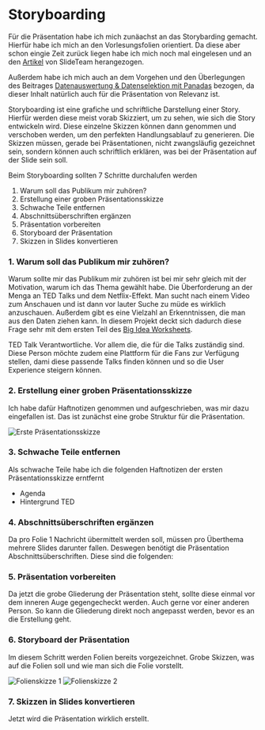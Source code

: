 # Storyboarding
Für die Präsentation habe ich mich zunäachst an das Storybarding gemacht. Hierfür habe ich mich an den Vorlesungsfolien orientiert. Da diese aber schon eingie Zeit zurück liegen habe ich mich noch mal eingelesen und an den [Artikel](https://www.slideteam.net/blog/how-to-storyboard-powerpoint-prasentation-produkteinfuhrung?lang=Germano) von SlideTeam herangezogen.

Außerdem habe ich mich auch an dem Vorgehen und den Überlegungen des Beitrages [Datenauswertung & Datenselektion mit Panadas](/Users/marenabele/opt/anaconda3/envs/jbook/dokumentation/dokumentation_ted/Datenauswertung_und_Datenselektion_mit_Pandas.md) bezogen, da dieser Inhalt natürlich auch für die Präsentation von Relevanz ist. 

Storyboarding ist eine grafiche und schriftliche Darstellung einer Story. Hierfür werden diese meist vorab Skizziert, um zu sehen, wie sich die Story entwickeln wird. Diese einzelne Skizzen können dann genommen und verschoben werden, um den perfekten Handlungsablauf zu generieren. Die Skizzen müssen, gerade bei Präsentationen, nicht zwangsläufig gezeichnet sein, sondern können auch schriftlich erklären, was bei der Präsentation auf der Slide sein soll. 

Beim Storyboarding sollten 7 Schritte durchalufen werden 
1. Warum soll das Publikum mir zuhören?
2. Erstellung einer groben Präsentationsskizze
3. Schwache Teile entfernen 
4. Abschnittsüberschriften ergänzen 
5. Präsentation vorbereiten 
6. Storyboard der Präsentation 
7. Skizzen in Slides konvertieren

### 1. Warum soll das Publikum mir zuhören?
Warum sollte mir das Publikum mir zuhören ist bei mir sehr gleich mit der Motivation, warum ich das Thema gewählt habe. Die Überforderung an der Menga an TED Talks und dem Netflix-Effekt. Man sucht nach einem Video zum Anschauen und ist dann vor lauter Suche zu müde es wirklich anzuschauen. Außerdem gibt es eine Vielzahl an Erkenntnissen, die man aus den Daten ziehen kann. In diesem Projekt deckt sich dadurch diese Frage sehr mit dem ersten Teil des [Big Idea Worksheets](/Users/marenabele/opt/anaconda3/envs/jbook/dokumentation/dokumentation_ted/Big_Idea_Worksheet.md). 

TED Talk Verantwortliche. Vor allem die, die für die Talks zuständig sind. Diese Person möchte zudem eine Plattform für die Fans zur Verfügung stellen, dami diese passende Talks finden können und so die User Experience steigern können. 

### 2. Erstellung einer groben Präsentationsskizze
Ich habe dafür Haftnotizen genommen und aufgeschrieben, was mir dazu eingefallen ist. Das ist zunächst eine grobe Struktur für die Präsentation. 

![Erste Präsentationsskizze](/Users/marenabele/opt/anaconda3/envs/jbook/dokumentation/dokumentation_ted/Präsentationsskizze.png)

### 3. Schwache Teile entfernen
Als schwache Teile habe ich die folgenden Haftnotizen der ersten Präsentationsskizze erntfernt
* Agenda
* Hintergrund TED

### 4. Abschnittsüberschriften ergänzen 
Da pro Folie 1 Nachricht übermittelt werden soll, müssen pro Überthema mehrere Slides darunter fallen. Deswegen benötigt die Präsentation Abschnittsüberschriften. Diese sind die folgenden:


### 5. Präsentation vorbereiten 
Da jetzt die grobe Gliederung der Präsentation steht, sollte diese einmal vor dem inneren Auge gegengecheckt werden. Auch gerne vor einer anderen Person. So kann die Gliederung direkt noch angepasst werden, bevor es an die Erstellung geht. 

### 6. Storyboard der Präsentation 
Im diesem Schritt werden Folien bereits vorgezeichnet. Grobe Skizzen, was auf die Folien soll und wie man sich die Folie vorstellt.

![Folienskizze 1](/Users/marenabele/opt/anaconda3/envs/jbook/dokumentation/dokumentation_ted/Folienskizze1.png)
![Folienskizze 2](/Users/marenabele/opt/anaconda3/envs/jbook/dokumentation/dokumentation_ted/Folienskizze2.png)

### 7. Skizzen in Slides konvertieren 
Jetzt wird die Präsentation wirklich erstellt.